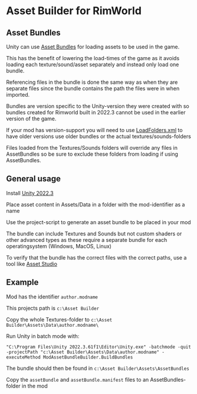 # Asset Builder for RimWorld

## Asset Bundles

Unity can use [Asset Bundles](https://docs.unity3d.com/Manual/AssetBundlesIntro.html) for loading assets to be used in the game. 

This has the benefit of lowering the load-times of the game as it avoids loading each texture/sound/asset separately and instead only load one bundle.

Referencing files in the bundle is done the same way as when they are separate files since the bundle contains the path the files were in when imported.

Bundles are version specific to the Unity-version they were created with so bundles created for Rimworld built in 2022.3 cannot be used in the earlier version of the game.

If your mod has version-support you will need to use [LoadFolders.xml](https://rimworldwiki.com/wiki/Modding_Tutorials/Mod_Folder_Structure#LoadFolders.xml_.28Optional.29) to have older versions use older bundles or the actual textures/sounds-folders

Files loaded from the Textures/Sounds folders will override any files in AssetBundles so be sure to exclude these folders from loading if using AssetBundles.


## General usage

Install [Unity 2022.3](https://unity.com/releases/editor/archive)

Place asset content in Assets/Data in a folder with the mod-identifier as a name

Use the project-script to generate an asset bundle to be placed in your mod

The bundle can include Textures and Sounds but not custom shaders or other advanced types as these require a separate bundle for each operatingsystem (Windows, MacOS, Linux)

To verify that the bundle has the correct files with the correct paths, use a tool like [Asset Studio](https://github.com/Perfare/AssetStudio/releases/latest)


## Example

Mod has the identifier `author.modname`

This projects path is `c:\Asset Builder`

Copy the whole Textures-folder to `c:\Asset Builder\Assets\Data\author.modname\`

Run Unity in batch mode with:

`"C:\Program Files\Unity 2022.3.61f1\Editor\Unity.exe" -batchmode -quit -projectPath "c:\Asset Builder\Assets\Data\author.modname" -executeMethod ModAssetBundleBuilder.BuildBundles`

The bundle should then be found in `c:\Asset Builder\Assets\AssetBundles`

Copy the `assetBundle` and `assetBundle.manifest` files to an AssetBundles-folder in the mod